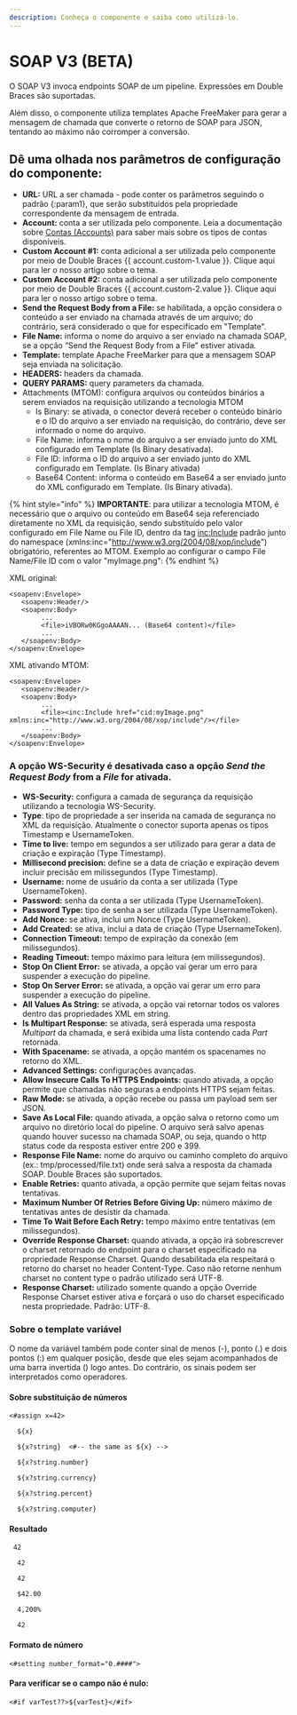 ```yaml
---
description: Conheça o componente e saiba como utilizá-lo.
---
```


# SOAP V3 (BETA)

O SOAP V3 invoca endpoints SOAP de um pipeline. Expressões em Double Braces são suportadas.

Além disso, o componente utiliza templates Apache FreeMaker para gerar a mensagem de chamada que converte o retorno de SOAP para JSON, tentando ao máximo não corromper a conversão.

## Dê uma olhada nos parâmetros de configuração do componente:

* **URL:** URL a ser chamada - pode conter os parâmetros seguindo o padrão {:param1}, que serão substituídos pela propriedade correspondente da mensagem de entrada.
* **Account:** conta a ser utilizada pelo componente. Leia a documentação sobre [Contas (Accounts)](https://docs.digibee.com/documentation/v/pt-br/configurations/contas-accounts) para saber mais sobre os tipos de contas disponíveis.
* **Custom Account #1:** conta adicional a ser utilizada pelo componente por meio de Double Braces \{{ account.custom-1.value \}}. Clique aqui para ler o nosso artigo sobre o tema.&#x20;
* **Custom Account #2:** conta adicional a ser utilizada pelo componente por meio de Double Braces \{{ account.custom-2.value \}}. Clique aqui para ler o nosso artigo sobre o tema.
* **Send the Request Body from a File:** se habilitada, a opção considera o conteúdo a ser enviado na chamada através de um arquivo; do contrário, será considerado o que for especificado em "Template".
* **File Name:** informa o nome do arquivo a ser enviado na chamada SOAP, se a opção “Send the Request Body from a File” estiver ativada.
* **Template:** template Apache FreeMarker para que a mensagem SOAP seja enviada na solicitação.
* **HEADERS:** headers da chamada.
* **QUERY PARAMS:** query parameters da chamada.
* ​​Attachments (MTOM): configura arquivos ou conteúdos binários a serem enviados na requisição utilizando a tecnologia MTOM&#x20;
  * Is Binary: se ativada, o conector deverá receber o conteúdo binário e o ID do arquivo a ser enviado na requisição, do contrário, deve ser informado o nome do arquivo.&#x20;
  * File Name: informa o nome do arquivo a ser enviado junto do XML configurado em Template (Is Binary desativada).&#x20;
  * File ID: informa o ID do arquivo a ser enviado junto do XML configurado em Template. (Is Binary ativada)&#x20;
  * Base64 Content: informa o conteúdo em Base64 a ser enviado junto do XML configurado em Template. (Is Binary ativada).

{% hint style="info" %}
**IMPORTANTE**: para utilizar a tecnologia MTOM, é necessário que o arquivo ou conteúdo em Base64 seja referenciado diretamente no XML da requisição, sendo substituído pelo valor configurado em File Name ou File ID, dentro da tag [inc:Include](inc:Include) padrão junto do namespace (xmlns:inc="http://www.w3.org/2004/08/xop/include") obrigatório, referentes ao MTOM. Exemplo ao configurar o campo File Name/File ID com o valor "myImage.png":
{% endhint %}

XML original:

```
<soapenv:Envelope>
   <soapenv:Header/>
   <soapenv:Body>
        ...
        <file>iVBORw0KGgoAAAAN... (Base64 content)</file>
        ...
   </soapenv:Body>
</soapenv:Envelope>

```

XML ativando MTOM:

```
<soapenv:Envelope>
   <soapenv:Header/>
   <soapenv:Body>
        ...
        <file><inc:Include href="cid:myImage.png" xmlns:inc="http://www.w3.org/2004/08/xop/include"/></file>
        ...
   </soapenv:Body>
</soapenv:Envelope>

```

### A opção WS-Security é desativada caso a opção _Send the Request Body_ from a _File_ for ativada.

* **WS-Security:** configura a camada de segurança da requisição utilizando a tecnologia WS-Security.&#x20;
* **Type**: tipo de propriedade a ser inserida na camada de segurança no XML da requisição. Atualmente o conector suporta apenas os tipos Timestamp e UsernameToken.&#x20;
* **Time to live:** tempo em segundos a ser utilizado para gerar a data de criação e expiração (Type Timestamp).&#x20;
* **Millisecond precision:** define se a data de criação e expiração devem incluir precisão em milissegundos (Type Timestamp).
* **Username:** nome de usuário da conta a ser utilizada (Type UsernameToken).&#x20;
* **Password:** senha da conta a ser utilizada (Type UsernameToken).&#x20;
* **Password Type:** tipo de senha a ser utilizada (Type UsernameToken).&#x20;
* **Add Nonce:** se ativa, inclui um Nonce (Type UsernameToken).&#x20;
* **Add Created:** se ativa, inclui a data de criação (Type UsernameToken).
* **Connection Timeout:** tempo de expiração da conexão (em milissegundos).
* **Reading Timeout:** tempo máximo para leitura (em milissegundos).
* **Stop On Client Error:** se ativada, a opção vai gerar um erro para suspender a execução do pipeline.
* **Stop On Server Error:** se ativada, a opção vai gerar um erro para suspender a execução do pipeline.
* **All Values As String:** se ativada, a opção vai retornar todos os valores dentro das propriedades XML em string.
* **Is Multipart Response:** se ativada, será esperada uma resposta _Multipart_ da chamada, e será exibida uma lista contendo cada _Part_ retornada.
* **With Spacename:** se ativada, a opção mantém os spacenames no retorno do XML.
* **Advanced Settings:** configurações avançadas.
* **Allow Insecure Calls To HTTPS Endpoints:** quando ativada, a opção permite que chamadas não seguras a endpoints HTTPS sejam feitas.
* **Raw Mode:** se ativada, a opção recebe ou passa um payload sem ser JSON.
* **Save As Local File:** quando ativada, a opção salva o retorno como um arquivo no diretório local do pipeline. O arquivo será salvo apenas quando houver sucesso na chamada SOAP, ou seja, quando o http status code da resposta estiver entre 200 e 399.
* **Response File Name:** nome do arquivo ou caminho completo do arquivo (ex.: tmp/processed/file.txt) onde será salva a resposta da chamada SOAP. Double Braces são suportados.
* **Enable Retries:** quanto ativada, a opção permite que sejam feitas novas tentativas.
* **Maximum Number Of Retries Before Giving Up:** número máximo de tentativas antes de desistir da chamada.
* **Time To Wait Before Each Retry:** tempo máximo entre tentativas (em milissegundos).
* **Override Response Charset:** quando ativada, a opção irá sobrescrever o charset retornado do endpoint para o charset especificado na propriedade Response Charset. Quando desabilitada ela respeitará o retorno do charset no header Content-Type. Caso não retorne nenhum charset no content type o padrão utilizado será UTF-8.
* **Response Charset:** utilizado somente quando a opção Override Response Charset estiver ativa e forçará o uso do charset especificado nesta propriedade. Padrão: UTF-8.

### Sobre o template variável&#x20;

O nome da variável também pode conter sinal de menos (-), ponto (.) e dois pontos (:) em qualquer posição, desde que eles sejam acompanhados de uma barra invertida () logo antes. Do contrário, os sinais podem ser interpretados como operadores.

#### Sobre substituição de números&#x20;

```
<#assign x=42>

  ${x}

  ${x?string}  <#-- the same as ${x} -->

  ${x?string.number}

  ${x?string.currency}

  ${x?string.percent}

  ${x?string.computer}

```



#### Resultado&#x20;

```
 42

  42

  42

  $42.00

  4,200%

  42

```



#### Formato de número&#x20;

```
<#setting number_format="0.####">
```

#### Para verificar se o campo não é nulo:&#x20;

```
<#if varTest??>${varTest}</#if>
```
